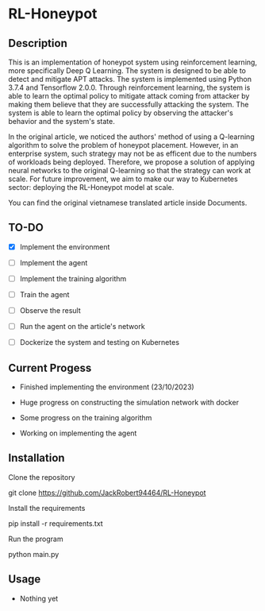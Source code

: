 # RL-Honeypot

## Description
This is an implementation of honeypot system using reinforcement learning, more specifically Deep Q Learning. The system is designed to be able to detect and mitigate APT attacks. The system is implemented using Python 3.7.4 and Tensorflow 2.0.0. Through reinforcement learning, the system is able to learn the optimal policy to mitigate attack coming from attacker by making them believe that they are successfully attacking the system. The system is able to learn the optimal policy by observing the attacker's behavior and the system's state. 

In the original article, we noticed the authors' method of using a Q-learning algorithm to solve the problem of honeypot placement. However, in an enterprise system, such strategy may not be as efficent due to the numbers of workloads being deployed. Therefore, we propose a solution of applying neural networks to the original Q-learning so that the strategy can work at scale. For future improvement, we aim to make our way to Kubernetes sector: deploying the RL-Honeypot model at scale.

You can find the original vietnamese translated article inside Documents.
## TO-DO

- [x] Implement the environment

- [ ] Implement the agent

- [ ] Implement the training algorithm

- [ ] Train the agent

- [ ] Observe the result

- [ ] Run the agent on the article's network

- [ ] Dockerize the system and testing on Kubernetes

## Current Progess

- Finished implementing the environment (23/10/2023)

- Huge progress on constructing the simulation network with docker

- Some progress on the training algorithm

- Working on implementing the agent

## Installation

Clone the repository

git clone https://github.com/JackRobert94464/RL-Honeypot

Install the requirements

pip install -r requirements.txt

Run the program

python main.py

## Usage

- Nothing yet
